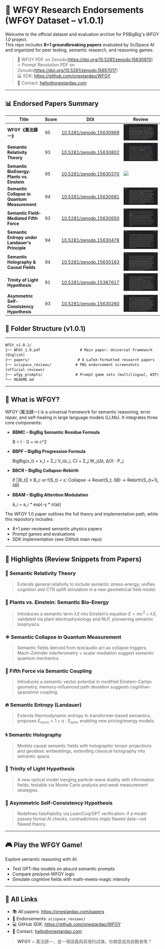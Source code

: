 # 🧠 WFGY Research Endorsements (WFGY Dataset – v1.0.1)

Welcome to the official dataset and evaluation archive for PSBigBig's *WFGY 1.0* project.  
This repo includes **8+1 groundbreaking papers** evaluated by SciSpace AI and organized for peer testing, semantic research, and reasoning games.

> 🧠 WFGY PDF on Zenodo(https://doi.org/10.5281/zenodo.15630970)   
> 🔥 Prompt Revolution PDF on Zenodo(https://doi.org/10.5281/zenodo.15657017)  
> 💻 SDK: https://github.com/onestardao/WFGY  
> 📧 Contact: hello@onestardao.com  

---
## 📊 Endorsed Papers Summary

| Title                                           | Score   | DOI                                                                | Review                                                                           |
| ----------------------------------------------- | ------- | ------------------------------------------------------------------ | -------------------------------------------------------------------------------- |
| **WFGY《萬法歸一》**                                  | 95  | [10.5281/zenodo.15630969](https://doi.org/10.5281/zenodo.15630969) | ![](scispace_reviews/SciSpace_Endorsement_WFGY_95score.png)                      |
| **Semantic Relativity Theory**                  | 93    | [10.5281/zenodo.15630802](https://doi.org/10.5281/zenodo.15630802) | ![](scispace_reviews/SciSpace_Endorsement_SemanticRelativity_PSBigBig_Score93.png)        |
| **Semantic BioEnergy: Plants vs. Einstein**     | 95  | [10.5281/zenodo.15630370](https://doi.org/10.5281/zenodo.15630370) | ![](scispace_reviews/SciSpace_Endorsement_SemanticBioEnergy_PSBigBig_Score95.png)         |
| **Semantic Collapse in Quantum Measurement**    | 94    | [10.5281/zenodo.15630681](https://doi.org/10.5281/zenodo.15630681) | ![](scispace_reviews/SciSpace_Endorsement_SemanticCollapse_PSBigBig_Score94.png)          |
| **Semantic Field–Mediated Fifth Force**         | 93  | [10.5281/zenodo.15630650](https://doi.org/10.5281/zenodo.15630650) | ![](scispace_reviews/SciSpace_Endorsement_SemanticFifthForce_PSBigBig_Score93.png)        |
| **Semantic Entropy under Landauer's Principle** | 94  | [10.5281/zenodo.15630478](https://doi.org/10.5281/zenodo.15630478) | ![](scispace_reviews/SciSpace_Endorsement_SemanticEntropy_PSBigBig_Score94.png)           |
| **Semantic Holography & Causal Fields**         | 94  | [10.5281/zenodo.15630163](https://doi.org/10.5281/zenodo.15630163) | ![](scispace_reviews/SciSpace_Endorsement_SemanticHolography_PSBigBig_Score94.png)        |
| **Trinity of Light Hypothesis**                 | 91  | [10.5281/zenodo.15387617](https://doi.org/10.5281/zenodo.15387617) | ![](scispace_reviews/SciSpace_Endorsement_TrinityOfLight_PSBigBig_Score91.png)            |
| **Asymmetric Self-Consistency Hypothesis**      | 93  | [10.5281/zenodo.15630260](https://doi.org/10.5281/zenodo.15630260) | ![](scispace_reviews/SciSpace_Endorsement_AsymmetricSelfConsistency_PSBigBig_Score93.png) |



## 📂 Folder Structure (v1.0.1)

---

```plaintext
WFGY_v1.0.1/
├── WFGY_1.0.pdf                  # Main paper: Universal Framework (English)
├── papers/                      # 8 LaTeX-formatted research papers
├── scispace_reviews/           # PNG endorsement screenshots (official reviews)
├── wfgy_prompts/               # Prompt game sets (multilingual, WIP)
└── README.md
```

---

## 📘 What is WFGY?

WFGY (萬法歸一) is a universal framework for semantic reasoning, error repair, and self-healing in large language models (LLMs). It integrates three core components:

- **BBMC – BigBig Semantic Residue Formula**  

  B = I - G + m c^2

* **BBPF – BigBig Progression Formula**

 
  BigBig(x_t) = x_t + Σ_i V_i(ε_i, C) + Σ_j W_j(Δt, ΔO) · P_j


* **BBCR – BigBig Collapse–Rebirth**


  if ||B_t|| ≥ B_c or f(S_t) < ε:
      Collapse → Reset(S_t, δB) → Rebirth(S_{t+1}, δB)


* **BBAM – BigBig Attention Modulation**


  ã_i = a_i * exp(-γ * σ(a))


The WFGY 1.0 paper outlines the full theory and implementation path, while this repository includes:

* 8+1 peer-reviewed semantic physics papers
* Prompt games and evaluations
* SDK implementation (see GitHub main repo)

---

## 🧠 Highlights (Review Snippets from Papers)

### 🎯 Semantic Relativity Theory

> Extends general relativity to include semantic stress-energy; unifies cognition and CTR uplift simulation in a new geometrical field model.

### 🌿 Plants vs. Einstein: Semantic Bio-Energy

> Introduces a semantic term $\lambda S$ into Einstein’s equation $E = mc^2 + \lambda S$, validated via plant electrophysiology and NLP, pioneering semantic biophysics.

### ⚛ Semantic Collapse in Quantum Measurement

> Semantic fields derived from text/audio act as collapse triggers; Mach–Zehnder interferometry + scalar mediation suggest semantic quantum mechanics.

### 🧲 Fifth Force via Semantic Coupling

> Introduces a semantic vector potential in modified Einstein–Cartan geometry; memory-influenced path deviation suggests cognitive–spacetime coupling.

### 🔥 Semantic Entropy (Landauer)

> Extends thermodynamic entropy to transformer-based semantics; proposes $E_{norm} = 1 + \eta \cdot S_{sem}$, enabling new pricing/energy models.

### 🌀 Semantic Holography

> Models causal semantic fields with holographic tensor projections and geodesic embeddings, extending classical holography into semantic space.

### 🌟 Trinity of Light Hypothesis

> A new optical model merging particle-wave duality with information fields; testable via Monte Carlo analysis and weak measurement strategies.
 
### 🤖 Asymmetric Self-Consistency Hypothesis

> Redefines falsifiability via Lean/Coq/GPT verification: if a model passes formal AI checks, contradictions imply flawed data—not flawed theory.
> 
---

## 🎮 Play the WFGY Game!

Explore semantic reasoning with AI:  
- Test GPT-like models on absurd semantic prompts  
- Compare pre/post-WFGY logic  
- Simulate cognitive fields with math-meets-magic intensity

---

## 🔗 All Links

- 📚 All papers: https://onestardao.com/papers  
- 🧪 Endorsements: `scispace_reviews/`  
- 💻 GitHub SDK: https://github.com/onestardao/WFGY  
- 📧 Contact: hello@onestardao.com

> **WFGY** = 萬法歸一，是一場語義與真理的試煉。你願意成為挑戰者嗎？
